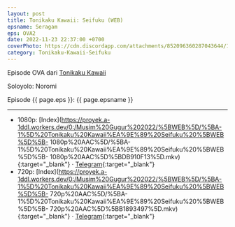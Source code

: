 ```yaml
---
layout: post
title: Tonikaku Kawaii꞉ Seifuku (WEB)
epsname: Seragam
eps: OVA2
date: 2022-11-23 22:37:00 +0700
coverPhoto: https://cdn.discordapp.com/attachments/852096360287043644/1044591848473239643/image.png
category: Tonikaku-Kawaii-Seifuku
---
```


Episode OVA dari [Tonikaku Kawaii](https://a-1.fansub.id/Tonikaku-Kawaii)

Soloyolo: Noromi

Episode {{ page.eps }}: {{ page.epsname }}

---
- 1080p: [Index](https://proyek.a-1ddl.workers.dev/0:/Musim%20Gugur%202022/%5BWEB%5D/%5BA-1%5D%20Tonikaku%20Kawaii%EA%9E%89%20Seifuku%20%5BWEB%5D%5B- 1080p%20AAC%5D/%5BA-1%5D%20Tonikaku%20Kawaii%EA%9E%89%20Seifuku%20%5BWEB%5D%5B- 1080p%20AAC%5D%5BDB910F13%5D.mkv){:target="_blank"} &middot; [Telegram](https://t.me/a1fansub/187){:target="_blank"} <br>
- 720p: [Index](https://proyek.a-1ddl.workers.dev/0:/Musim%20Gugur%202022/%5BWEB%5D/%5BA-1%5D%20Tonikaku%20Kawaii%EA%9E%89%20Seifuku%20%5BWEB%5D%5B- 720p%20AAC%5D/%5BA-1%5D%20Tonikaku%20Kawaii%EA%9E%89%20Seifuku%20%5BWEB%5D%5B- 720p%20AAC%5D%5BB1893497%5D.mkv){:target="_blank"} &middot; [Telegram](https://t.me/a1fansub/184){:target="_blank"}